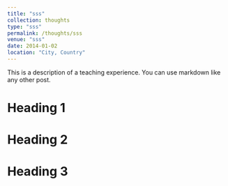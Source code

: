 ```yaml
---
title: "sss"
collection: thoughts
type: "sss"
permalink: /thoughts/sss
venue: "sss"
date: 2014-01-02
location: "City, Country"
---
```


This is a description of a teaching experience. You can use markdown like any other post.

Heading 1
======

Heading 2
======

Heading 3
======